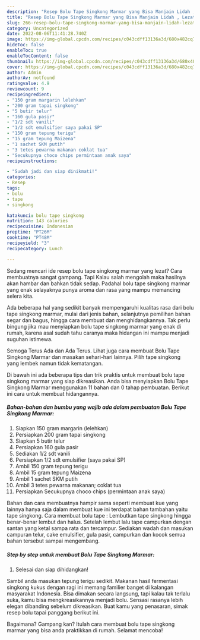 ```yaml
---
description: "Resep Bolu Tape Singkong Marmar yang Bisa Manjain Lidah , Lezat Sekali"
title: "Resep Bolu Tape Singkong Marmar yang Bisa Manjain Lidah , Lezat Sekali"
slug: 266-resep-bolu-tape-singkong-marmar-yang-bisa-manjain-lidah-lezat-sekali
category: Uncategorized
date: 2022-08-06T11:41:28.740Z
image: https://img-global.cpcdn.com/recipes/c043cdff13136a3d/680x482cq70/bolu-tape-singkong-marmar-foto-resep-utama.jpg
hideToc: false
enableToc: true
enableTocContent: false
thumbnail: https://img-global.cpcdn.com/recipes/c043cdff13136a3d/680x482cq70/bolu-tape-singkong-marmar-foto-resep-utama.jpg
cover: https://img-global.cpcdn.com/recipes/c043cdff13136a3d/680x482cq70/bolu-tape-singkong-marmar-foto-resep-utama.jpg
author: Admin
authorAv: notfound
ratingvalue: 4.9
reviewcount: 9
recipeingredient:
- "150 gram margarin lelehkan"
- "200 gram tapai singkong"
- "5 butir telur"
- "160 gula pasir"
- "1/2 sdt vanili"
- "1/2 sdt emulsifier saya pakai SP"
- "150 gram tepung terigu"
- "15 gram tepung Maizena"
- "1 sachet SKM putih"
- "3 tetes pewarna makanan coklat tua"
- "Secukupnya choco chips permintaan anak saya"
recipeinstructions:

- "Sudah jadi dan siap dinikmati!"
categories:
- Resep
tags:
- bolu
- tape
- singkong

katakunci: bolu tape singkong 
nutrition: 143 calories
recipecuisine: Indonesian
preptime: "PT26M"
cooktime: "PT48M"
recipeyield: "3"
recipecategory: Lunch

---
```



Sedang mencari ide resep bolu tape singkong marmar yang lezat? Cara membuatnya sangat gampang. Tapi Kalau salah mengolah maka hasilnya akan hambar dan bahkan tidak sedap. Padahal bolu tape singkong marmar yang enak selayaknya punya aroma dan rasa yang mampu memancing selera kita.


Ada beberapa hal yang sedikit banyak mempengaruhi kualitas rasa dari bolu tape singkong marmar, mulai dari jenis bahan, selanjutnya pemilihan bahan segar dan bagus, hingga cara membuat dan menghidangkannya. Tak perlu bingung jika mau menyiapkan bolu tape singkong marmar yang enak di rumah, karena asal sudah tahu caranya maka hidangan ini mampu menjadi suguhan istimewa.

Semoga Terus Ada dan Ada Terus. Lihat juga cara membuat Bolu Tape Singkong Marmar dan masakan sehari-hari lainnya. Pilih tape singkong yang lembek namun tidak kematangan.


Di bawah ini ada beberapa tips dan trik praktis untuk membuat bolu tape singkong marmar yang siap dikreasikan. Anda bisa menyiapkan Bolu Tape Singkong Marmar menggunakan 11 bahan dan 0 tahap pembuatan. Berikut ini cara untuk membuat hidangannya.

<!--inarticleads1-->

##### Bahan-bahan dan bumbu yang wajib ada dalam pembuatan Bolu Tape Singkong Marmar:

1. Siapkan 150 gram margarin (lelehkan)
1. Persiapkan 200 gram tapai singkong
1. Siapkan 5 butir telur
1. Persiapkan 160 gula pasir
1. Sediakan 1/2 sdt vanili
1. Persiapkan 1/2 sdt emulsifier (saya pakai SP)
1. Ambil 150 gram tepung terigu
1. Ambil 15 gram tepung Maizena
1. Ambil 1 sachet SKM putih
1. Ambil 3 tetes pewarna makanan; coklat tua
1. Persiapkan Secukupnya choco chips (permintaan anak saya)


Bahan dan cara membuatnya hampir sama seperti membuat kue yang lainnya hanya saja dalam membuat kue ini terdapat bahan tambahan yaitu tape singkong. Cara membuat bolu tape : Lembutkan tape singkong hingga benar-benar lembut dan halus. Setelah lembut lalu tape campurkan dengan santan yang ketal sampa rata dan tercampur. Sediakan wadah dan masukan campuran telur, cake emulsifier, gula pasir, campurkan dan kocok semua bahan tersebut sampai mengembang. 

<!--inarticleads2-->

##### Step by step untuk membuat Bolu Tape Singkong Marmar:


1. Selesai dan siap dihidangkan!

Sambil anda masukan tepung terigu sedikit. Makanan hasil fermentasi singkong kukus dengan ragi ini memang familier banget di kalangan masyarakat Indonesia. Bisa dimakan secara langsung, tapi kalau tak terlalu suka, kamu bisa mengkreasikannya menjadi bolu. Sensasi rasanya lebih elegan dibanding sebelum dikreasikan. Buat kamu yang penasaran, simak resep bolu tapai panggang berikut ini. 

Bagaimana? Gampang kan? Itulah cara membuat bolu tape singkong marmar yang bisa anda praktikkan di rumah. Selamat mencoba!
